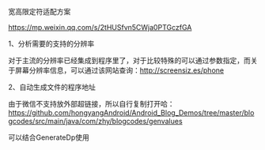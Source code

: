 宽高限定符适配方案


https://mp.weixin.qq.com/s/2tHUSfvn5CWja0PTGczfGA

1、分析需要的支持的分辨率

对于主流的分辨率已经集成到程序里了，对于比较特殊的可以通过参数指定，而关于屏幕分辨率信息，可以通过该网站查询：http://screensiz.es/phone

2、自动生成文件的程序地址

由于微信不支持放外部超链接，所以自行复制打开哈：
https://github.com/hongyangAndroid/Android_Blog_Demos/tree/master/blogcodes/src/main/java/com/zhy/blogcodes/genvalues


可以结合GenerateDp使用
